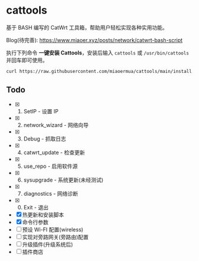 # cattools

基于 BASH 编写的 CatWrt 工具箱，帮助用户轻松实现各种实用功能。

Blog(待完善): <https://www.miaoer.xyz/posts/network/catwrt-bash-script>

执行下列命令 **一键安装 Cattools**，安装后输入 `cattools` 或 `/usr/bin/cattools` 并回车即可使用。

```bash
curl https://raw.githubusercontent.com/miaoermua/cattools/main/install.sh | bash
```

## Todo

- [x] 1. SetIP                           -  设置 IP
- [x] 2. network_wizard                  -  网络向导
- [x] 3. Debug                           -  抓取日志
- [x] 4. catwrt_update                   -  检查更新
- [x] 5. use_repo                        -  启用软件源
- [x] 6. sysupgrade                      -  系统更新(未经测试)
- [x] 7. diagnostics                     -  网络诊断
- [x] 0. Exit                            -  退出
- [x] 热更新和安装脚本
- [x] 命令行参数
- [ ] 预设 Wi-FI 配置(wireless)
- [ ] 实现对旁路网关(旁路由)配置
- [ ] 升级插件(升级系统后)
- [ ] 插件商店
